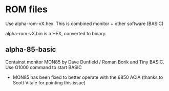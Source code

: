 ROM files
=========

Use alpha-rom-vX.hex. This is combined monitor + other software (BASIC)

alpha-rom-vX.bin is a HEX, converted to binary.

alpha-85-basic
--------------

Containst monitor MON85 by Dave Dunfield / Roman Borik and Tiny BASIC. Use G1000 command to start BASIC

- MON85 has been fixed to better operate with the 6850 ACIA (thanks to Scott Vitale for pointing this issue)
